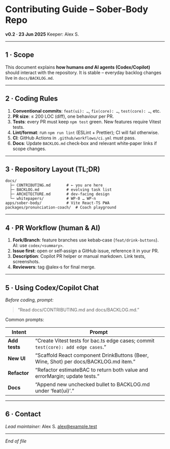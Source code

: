 # Contributing Guide – Sober‑Body Repo

**v0.2 · 23 Jun 2025**
Keeper: Alex S.

---

## 1 · Scope

This document explains **how humans *and* AI agents (Codex/Copilot)** should interact with the repository.  It is stable – everyday backlog changes live in `docs/BACKLOG.md`.

---

## 2 · Coding Rules

1. **Conventional commits**: `feat(ui): …`, `fix(core): …`, `test(core): …`, etc.
2. **PR size**: ≤ 200 LOC (diff), one behaviour per PR.
3. **Tests**: every PR must keep `npm test` green. New features require Vitest tests.
4. **Lint/format**: run `npm run lint` (ESLint + Prettier); CI will fail otherwise.
5. **CI**: GitHub Actions in `.github/workflows/ci.yml` must pass.
6. **Docs**: Update `BACKLOG.md` check‑box and relevant white‑paper links if scope changes.

---

## 3 · Repository Layout (TL;DR)

```
docs/
  ├─ CONTRIBUTING.md       # ← you are here
  ├─ BACKLOG.md            # evolving task list
  ├─ ARCHITECTURE.md       # dev‑facing design
  └─ whitepapers/          # WP‑0 … WP‑n
apps/sober-body/           # Vite React‑TS PWA
packages/pronunciation-coach/  # Coach playground
```

---

## 4 · PR Workflow (human & AI)

1. **Fork/Branch**: feature branches use kebab‑case (`feat/drink-buttons`). AI: use `codex/<summary>`.
2. **Issue first**: open or self‑assign a GitHub issue, reference it in your PR.
3. **Description**: Copilot PR helper or manual markdown. Link tests, screenshots.
4. **Reviewers**: tag @alex‑s for final merge.

---

## 5 · Using Codex/Copilot Chat

*Before coding, prompt:*

> “Read docs/CONTRIBUTING.md and docs/BACKLOG.md.”

Common prompts:

| Intent        | Prompt                                                                               |
| ------------- | ------------------------------------------------------------------------------------ |
| **Add tests** | “Create Vitest tests for bac.ts edge cases; commit `test(core): add edge cases`.”    |
| **New UI**    | “Scaffold React component DrinkButtons (Beer, Wine, Shot) per docs/BACKLOG.md item.” |
| **Refactor**  | “Refactor estimateBAC to return both value and errorMargin; update tests.”           |
| **Docs**      | “Append new unchecked bullet to BACKLOG.md under ‘feat(ui)’.”                        |

---

## 6 · Contact

*Lead maintainer:* Alex S. [alex@example.test](mailto:alex@example.test)

---

*End of file*
